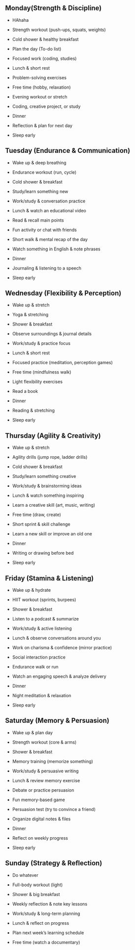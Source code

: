 ## Monday(Strength & Discipline)

- HAhaha

- Strength workout (push-ups, squats, weights)

- Cold shower & healthy breakfast

- Plan the day (To-do list)

- Focused work (coding, studies)

- Lunch & short rest

- Problem-solving exercises

- Free time (hobby, relaxation)

- Evening workout or stretch

- Coding, creative project, or study

- Dinner

- Reflection & plan for next day

- Sleep early

## Tuesday (Endurance & Communication)

- Wake up & deep breathing

- Endurance workout (run, cycle)

- Cold shower & breakfast

- Study/learn something new

- Work/study & conversation practice

- Lunch & watch an educational video

- Read & recall main points

- Fun activity or chat with friends

- Short walk & mental recap of the day

- Watch something in English & note phrases

- Dinner

- Journaling & listening to a speech

- Sleep early

## Wednesday (Flexibility & Perception)

- Wake up & stretch

- Yoga & stretching

- Shower & breakfast

- Observe surroundings & journal details

- Work/study & practice focus

- Lunch & short rest

- Focused practice (meditation, perception games)

- Free time (mindfulness walk)

- Light flexibility exercises

- Read a book

- Dinner

- Reading & stretching

- Sleep early

## Thursday (Agility & Creativity)

- Wake up & stretch

- Agility drills (jump rope, ladder drills)

- Cold shower & breakfast

- Study/learn something creative

- Work/study & brainstorming ideas

- Lunch & watch something inspiring

- Learn a creative skill (art, music, writing)

- Free time (draw, create)

- Short sprint & skill challenge

- Learn a new skill or improve an old one

- Dinner

- Writing or drawing before bed

- Sleep early

## Friday (Stamina & Listening)

- Wake up & hydrate

- HIIT workout (sprints, burpees)

- Shower & breakfast

- Listen to a podcast & summarize

- Work/study & active listening

- Lunch & observe conversations around you

- Work on charisma & confidence (mirror practice)

- Social interaction practice

- Endurance walk or run

- Watch an engaging speech & analyze delivery

- Dinner

- Night meditation & relaxation

- Sleep early

## Saturday (Memory & Persuasion)

- Wake up & plan day

- Strength workout (core & arms)

- Shower & breakfast

- Memory training (memorize something)

- Work/study & persuasive writing

- Lunch & review memory exercise

- Debate or practice persuasion

- Fun memory-based game

- Persuasion test (try to convince a friend)

- Organize digital notes & files

- Dinner

- Reflect on weekly progress

- Sleep early

## Sunday (Strategy & Reflection)

- Do whatever

- Full-body workout (light)

- Shower & big breakfast

- Weekly reflection & note key lessons

- Work/study & long-term planning

- Lunch & reflect on progress

- Plan next week’s learning schedule

- Free time (watch a documentary)

